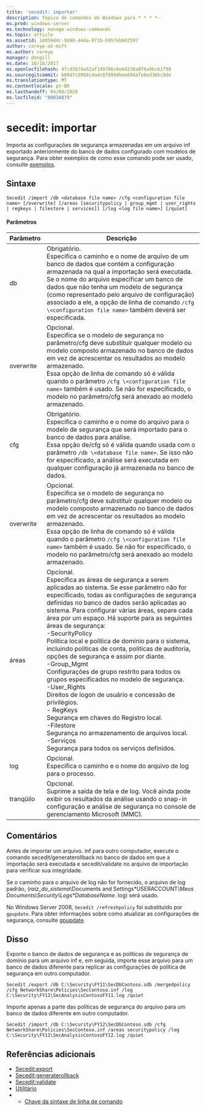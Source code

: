 ```yaml
---
title: 'secedit: importar'
description: Tópico de comandos do Windows para * * * *-
ms.prod: windows-server
ms.technology: manage-windows-commands
ms.topic: article
ms.assetid: 1dd59d4c-9d48-444a-871b-b957eb682597
author: coreyp-at-msft
ms.author: coreyp
manager: dongill
ms.date: 10/16/2017
ms.openlocfilehash: 47cd3b74a52af149706c6e6d238a076a9bc61f98
ms.sourcegitcommit: b00d7c8968c4adc8f699dbee694afe6ed36bc9de
ms.translationtype: MT
ms.contentlocale: pt-BR
ms.lasthandoff: 04/08/2020
ms.locfileid: "80834879"
---
```

# <a name="seceditimport"></a>secedit: importar



Importa as configurações de segurança armazenadas em um arquivo inf exportado anteriormente do banco de dados configurado com modelos de segurança. Para obter exemplos de como esse comando pode ser usado, consulte [exemplos](#BKMK_Examples).

## <a name="syntax"></a>Sintaxe

```
Secedit /import /db <database file name> /cfg <configuration file name> [/overwrite] [/areas [securitypolicy | group_mgmt | user_rights | regkeys | filestore | services]] [/log <log file name>] [/quiet]
```

#### <a name="parameters"></a>Parâmetros

|Parâmetro|Descrição|
|---------|-----------|
|db|Obrigatório.</br>Especifica o caminho e o nome de arquivo de um banco de dados que contém a configuração armazenada na qual a importação será executada.</br>Se o nome do arquivo especificar um banco de dados que não tenha um modelo de segurança (como representado pelo arquivo de configuração) associado a ele, a opção de linha de comando `/cfg \<configuration file name>` também deverá ser especificada.|
|overwrite|Opcional.</br>Especifica se o modelo de segurança no parâmetro/cfg deve substituir qualquer modelo ou modelo composto armazenado no banco de dados em vez de acrescentar os resultados ao modelo armazenado.</br>Essa opção de linha de comando só é válida quando o parâmetro `/cfg \<configuration file name>` também é usado. Se não for especificado, o modelo no parâmetro/cfg será anexado ao modelo armazenado.|
|cfg|Obrigatório.</br>Especifica o caminho e o nome do arquivo para o modelo de segurança que será importado para o banco de dados para análise.</br>Essa opção de/cfg só é válida quando usada com o parâmetro `/db \<database file name>`. Se isso não for especificado, a análise será executada em qualquer configuração já armazenada no banco de dados.|
|overwrite|Opcional.</br>Especifica se o modelo de segurança no parâmetro/cfg deve substituir qualquer modelo ou modelo composto armazenado no banco de dados em vez de acrescentar os resultados ao modelo armazenado.</br>Essa opção de linha de comando só é válida quando o parâmetro `/cfg \<configuration file name>` também é usado. Se não for especificado, o modelo no parâmetro/cfg será anexado ao modelo armazenado.|
|áreas|Opcional.</br>Especifica as áreas de segurança a serem aplicadas ao sistema. Se esse parâmetro não for especificado, todas as configurações de segurança definidas no banco de dados serão aplicadas ao sistema. Para configurar várias áreas, separe cada área por um espaço. Há suporte para as seguintes áreas de segurança:</br>-SecurityPolicy</br>    Política local e política de domínio para o sistema, incluindo políticas de conta, políticas de auditoria, opções de segurança e assim por diante.</br>-Group_Mgmt</br>    Configurações de grupo restrito para todos os grupos especificados no modelo de segurança.</br>-User_Rights</br>    Direitos de logon de usuário e concessão de privilégios.</br>- RegKeys</br>    Segurança em chaves do Registro local.</br>-Filestore</br>    Segurança no armazenamento de arquivos local.</br>-Serviços</br>    Segurança para todos os serviços definidos.|
|log|Opcional.</br>Especifica o caminho e o nome do arquivo de log para o processo.|
|tranqüilo|Opcional.</br>Suprime a saída de tela e de log. Você ainda pode exibir os resultados da análise usando o snap-in configuração e análise de segurança no console de gerenciamento Microsoft (MMC).|

## <a name="remarks"></a>Comentários

Antes de importar um arquivo. inf para outro computador, execute o comando secedit/generaterollback no banco de dados em que a importação será executada e secedit/validate no arquivo de importação para verificar sua integridade.

Se o caminho para o arquivo de log não for fornecido, o arquivo de log padrão, (*raiz_do_sistema*\Documents and Settings\*USERACCOUNT<em>\Meus Documents\Security\Logs\*DatabaseName</em>. log) será usado.

No Windows Server 2008, `Secedit /refreshpolicy` foi substituído por `gpupdate`. Para obter informações sobre como atualizar as configurações de segurança, consulte [gpupdate](gpupdate.md).

## <a name="examples"></a><a name=BKMK_Examples></a>Disso

Exporte o banco de dados de segurança e as políticas de segurança de domínio para um arquivo inf e, em seguida, importe esse arquivo para um banco de dados diferente para replicar as configurações de política de segurança em outro computador.
```
Secedit /export /db C:\Security\FY11\SecDbContoso.sdb /mergedpolicy /cfg NetworkShare\Policies\SecContoso.inf /log C:\Security\FY11\SecAnalysisContosoFY11.log /quiet
```
Importe apenas a parte das políticas de segurança do arquivo para um banco de dados diferente em outro computador.
```
Secedit /import /db C:\Security\FY12\SecDbContoso.sdb /cfg NetworkShare\Policies\SecContoso.inf /areas securitypolicy /log C:\Security\FY11\SecAnalysisContosoFY12.log /quiet
```

## <a name="additional-references"></a>Referências adicionais

-   [Secedit:export](secedit-export.md)
-   [Secedit:generaterollback](secedit-generaterollback.md)
-   [Secedit:validate](secedit-validate.md)
-   [Utilitário](secedit.md)
-   - [Chave da sintaxe de linha de comando](command-line-syntax-key.md)